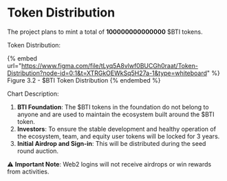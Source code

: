 # Token Distribution

The project plans to mint a total of **100000000000000** $BTI tokens.

Token Distribution:

{% embed url="https://www.figma.com/file/tLyq5A8vlwf0BUCGh0raat/Token-Distribution?node-id=0:1&t=XTRGkOEWkSq5H27a-1&type=whiteboard" %}
Figure 3.2 - $BTI Token Distribution
{% endembed %}

Chart Description:

1. **BTI Foundation**: The $BTI tokens in the foundation do not belong to anyone and are used to maintain the ecosystem built around the $BTI token.
2. **Investors**: To ensure the stable development and healthy operation of the ecosystem, team, and equity user tokens will be locked for 3 years.
3. **Initial Airdrop and Sign-in**: This will be distributed during the seed round auction.

⚠️ **Important Note**: Web2 logins will not receive airdrops or win rewards from activities.
